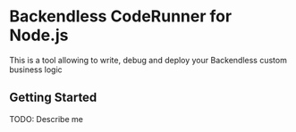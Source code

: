 # Backendless CodeRunner for Node.js

This is a tool allowing to write, debug and deploy your Backendless custom business logic

## Getting Started
  TODO: Describe me